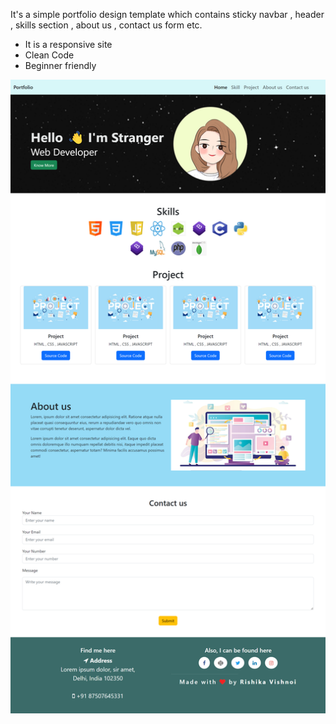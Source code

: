 It's a simple portfolio design template which contains sticky navbar , header , skills section , about us , contact us form etc. 
- It is a responsive site 
- Clean Code 
- Beginner friendly


![screenshot](screenshotss.png)




